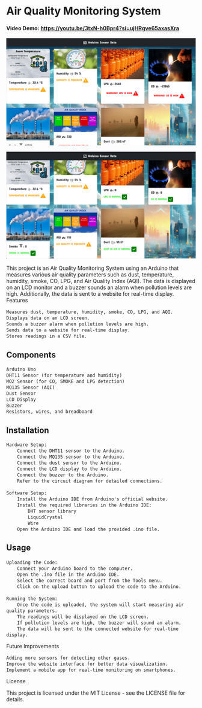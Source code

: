 # Air Quality Monitoring System
#### Video Demo:  <https://youtu.be/3txN-h0Bpr4?si=ujHRgve65axasXra>

![The website screenshot](Screenshot1.png)

![The website screenshot](Screenshot2.png)

This project is an Air Quality Monitoring System using an Arduino that measures various air quality parameters such as dust, temperature, humidity, smoke, CO, LPG, and Air Quality Index (AQI). The data is displayed on an LCD monitor and a buzzer sounds an alarm when pollution levels are high. Additionally, the data is sent to a website for real-time display.
Features

    Measures dust, temperature, humidity, smoke, CO, LPG, and AQI.
    Displays data on an LCD screen.
    Sounds a buzzer alarm when pollution levels are high.
    Sends data to a website for real-time display.
    Stores readings in a CSV file.

## Components

    Arduino Uno
    DHT11 Sensor (for temperature and humidity)
    MQ2 Sensor (for CO, SMOKE and LPG detection)
    MQ135 Sensor (AQI)
    Dust Sensor
    LCD Display
    Buzzer
    Resistors, wires, and breadboard

## Installation

    Hardware Setup:
        Connect the DHT11 sensor to the Arduino.
        Connect the MQ135 sensor to the Arduino.
        Connect the dust sensor to the Arduino.
        Connect the LCD display to the Arduino.
        Connect the buzzer to the Arduino.
        Refer to the circuit diagram for detailed connections.

    Software Setup:
        Install the Arduino IDE from Arduino's official website.
        Install the required libraries in the Arduino IDE:
            DHT sensor library
            LiquidCrystal
            Wire
        Open the Arduino IDE and load the provided .ino file.

## Usage

    Uploading the Code:
        Connect your Arduino board to the computer.
        Open the .ino file in the Arduino IDE.
        Select the correct board and port from the Tools menu.
        Click on the upload button to upload the code to the Arduino.

    Running the System:
        Once the code is uploaded, the system will start measuring air quality parameters.
        The readings will be displayed on the LCD screen.
        If pollution levels are high, the buzzer will sound an alarm.
        The data will be sent to the connected website for real-time display.


Future Improvements

    Adding more sensors for detecting other gases.
    Improve the website interface for better data visualization.
    Implement a mobile app for real-time monitoring on smartphones.

License

This project is licensed under the MIT License - see the LICENSE file for details.
